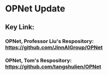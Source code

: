 # OPNet Update

## Key Link:

### OPNet, Professor Liu's Respository: https://github.com/JinnAIGroup/OPNet


### OPNet, Tom's Respository: https://github.com/tangshulien/OPNet


